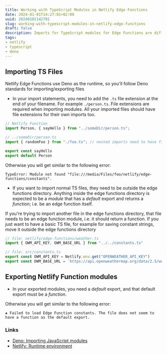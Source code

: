 ```yaml
---
title: Working with TypeScript Modules in Netlify Edge Functions
date: 2024-01-01T14:27:01+02:00
uuid: 20240101142701
slug: working-with-typescript-modules-in-netlify-edge-functions
draft: false
description: Imports for TypeScript modules for Edge Functions are different because of the Deno runtime environment
tags: 
- netlify
- typescript
- deno
---
```


## Importing TS Files
Netlify Edge Functions use Deno as the runtime, so you'll follow Deno standards for importing/exporting files

- In your import statements, you need to add the `.ts` file extension at the end of your filename. For example `./person.ts`. File extensions are required when importing modules. All your imported files should have file extensions for their own imports too.

```ts
// Netlify Function
import Person, { sayHello } from "../someDir/person.ts";
```

```ts
// ../someDir/person.ts
import { randomFoo } from "./foo.ts"; // nested imports need to have file extensions too

export const sayHello
export default Person
```

Otherwise you will get similar to the following error:

```
TypeError: Module not found "file:///media/Files/foo/netlify/edge-functions/constants".
```

- If you want to import normal TS files, they need to be outside the edge functions directory. Anything inside the edge functions directory is expected to be a _module_ that has a _default_ export and returns a _function_; i.e. be an edge function itself.

If you're trying to import another file in the edge functions directory, that file needs to be an edge function module, i.e. it should return a function. If you just want to have a basic TS file, for example for saving constant strings, move it outside the edge functions directory

```ts
// file: netlify/edge-functions/weather.ts
import { OWM_API_KEY, OWM_BASE_URL } from "../../constants.ts"
```

```ts
// file: src/constants.ts
export const OWM_API_KEY = Netlify.env.get("OPENWEATHER_API_KEY")
export const OWM_BASE_URL = `https://api.openweathermap.org/data/2.5/weather`
```


## Exporting Netlify Function modules
- In your exported modules, you need a _default_ export, and that default export must be a _function_.

Otherwise you will get similar to the following error:

```
◈ Failed to load Edge Function constants. The file does not seem to have a function as the default export.
```

### Links
- [Deno: Importing JavaScript modules](https://docs.deno.com/runtime/manual/getting_started/first_steps#importing-javascript-modules)
- [Netlify: Runtime environment](https://docs.netlify.com/edge-functions/api/#runtime-environment)